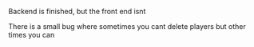 Backend is finished, but the front end isnt

There is a small bug where sometimes you cant delete players but other times you can
